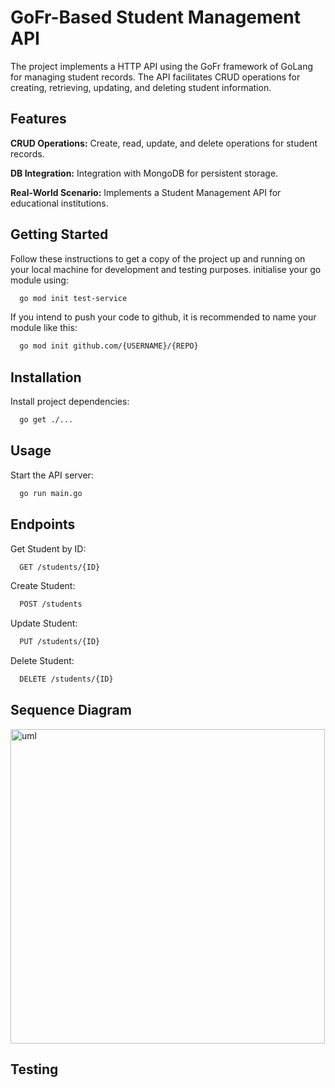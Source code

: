 
# GoFr-Based Student Management API
The project implements a HTTP API using the GoFr framework of GoLang for managing student records.
The API facilitates CRUD operations for creating, retrieving, updating, and deleting student information.

## Features
**CRUD Operations:** Create, read, update, and delete operations for student records.

**DB Integration:** Integration with MongoDB for persistent storage.

**Real-World Scenario:** Implements a Student Management API for educational institutions.

## Getting Started
Follow these instructions to get a copy of the project up and running on your local machine for development and testing purposes.
initialise your go module using:
```bash
  go mod init test-service

```
If you intend to push your code to github, it is recommended to name your module like this: 
```bash
  go mod init github.com/{USERNAME}/{REPO}

```

## Installation
Install project dependencies:

```bash
  go get ./...

```
    
## Usage
Start the API server:

```bash
  go run main.go
```

## Endpoints
Get Student by ID:
```bash
  GET /students/{ID}
```
Create Student:
```bash
  POST /students
```
Update Student:
```bash
  PUT /students/{ID}
```
Delete Student:
```bash
  DELETE /students/{ID}
```
## Sequence Diagram

<img width="503" alt="uml" src="https://github.com/tavisshiChauhan/Zopsmart-Project/assets/125811955/c4c44cde-471a-4e60-b64d-a6bc863e1ff8">




## Testing
